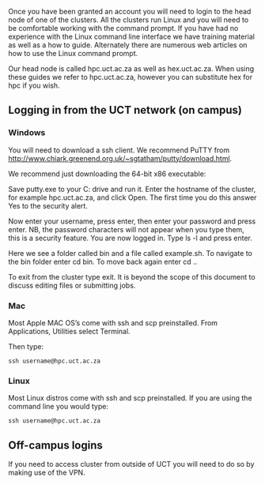 Once you have been granted an account you will need to login to the head node of one of the clusters. All the clusters run Linux and you will need to be comfortable working with the command prompt. If you have had no experience with the Linux command line interface we have training material as well as a how to guide. Alternately there are numerous web articles on how to use the Linux command prompt.

Our head node is called hpc.uct.ac.za as well as hex.uct.ac.za.  When using these guides we refer to hpc.uct.ac.za, however you can substitute hex for hpc if you wish.

## Logging in from the UCT network (on campus)

### Windows

You will need to download a ssh client. We recommend PuTTY from http://www.chiark.greenend.org.uk/~sgtatham/putty/download.html.

We recommend just downloading the 64-bit x86 executable:

Save putty.exe to your C: drive and run it. Enter the hostname of the cluster, for example hpc.uct.ac.za, and click Open. The first time you do this answer Yes to the security alert.

Now enter your username, press enter, then enter your password and press enter.  NB, the password characters will not appear when you type them, this is a security feature. You are now logged in. Type ls -l and press enter.

Here we see a folder called bin and a file called example.sh. To navigate to the bin folder enter cd bin. To move back again enter cd ..

To exit from the cluster type exit. It is beyond the scope of this document to discuss editing files or submitting jobs.

### Mac


Most Apple MAC OS’s come with ssh and scp preinstalled. From Applications, Utilities select Terminal.

    
Then type:

`ssh username@hpc.uct.ac.za`



### Linux

Most Linux distros come with ssh and scp preinstalled. If you are using the command line you would type:

`ssh username@hpc.uct.ac.za`

 

## Off-campus logins

If you need to access cluster from outside of UCT you will need to do so by making use of the VPN.